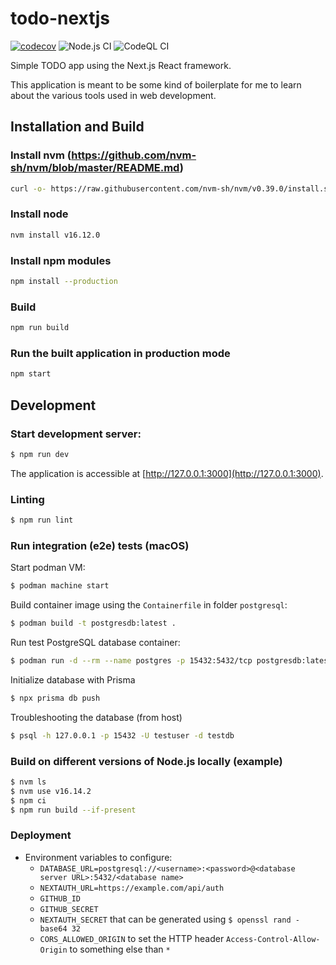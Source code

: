 # todo-nextjs

[![codecov](https://codecov.io/gh/davidlag0/todo-nextjs/branch/main/graph/badge.svg?token=YBGR2fclvo)](https://codecov.io/gh/davidlag0/todo-nextjs)
![Node.js CI](https://github.com/davidlag0/todo-nextjs/actions/workflows/node.js.yml/badge.svg)
![CodeQL CI](https://github.com/davidlag0/todo-nextjs/actions/workflows/codeql-analysis.yml/badge.svg)

Simple TODO app using the Next.js React framework.

This application is meant to be some kind of boilerplate for me to learn about the various tools used in web development.

## Installation and Build

### Install nvm (https://github.com/nvm-sh/nvm/blob/master/README.md)

```sh
curl -o- https://raw.githubusercontent.com/nvm-sh/nvm/v0.39.0/install.sh | bash
```

### Install node

```sh
nvm install v16.12.0
```

### Install npm modules

```sh
npm install --production
```

### Build

```sh
npm run build
```

### Run the built application in production mode

```sh
npm start
```

## Development

### Start development server:

```sh
$ npm run dev
```

The application is accessible at [http://127.0.0.1:3000](http://127.0.0.1:3000).

### Linting

```sh
$ npm run lint
```

### Run integration (e2e) tests (macOS)

Start podman VM:

```sh
$ podman machine start
```

Build container image using the `Containerfile` in folder `postgresql`:

```sh
$ podman build -t postgresdb:latest .
```

Run test PostgreSQL database container:

```sh
$ podman run -d --rm --name postgres -p 15432:5432/tcp postgresdb:latest
```

Initialize database with Prisma

```sh
$ npx prisma db push
```

Troubleshooting the database (from host)

```sh
$ psql -h 127.0.0.1 -p 15432 -U testuser -d testdb
```

### Build on different versions of Node.js locally (example)

```sh
$ nvm ls
$ nvm use v16.14.2
$ npm ci
$ npm run build --if-present
```

### Deployment

- Environment variables to configure:
  - `DATABASE_URL=postgresql://<username>:<password>@<database server URL>:5432/<database name>`
  - `NEXTAUTH_URL=https://example.com/api/auth`
  - `GITHUB_ID`
  - `GITHUB_SECRET`
  - `NEXTAUTH_SECRET` that can be generated using `$ openssl rand -base64 32`
  - `CORS_ALLOWED_ORIGIN` to set the HTTP header `Access-Control-Allow-Origin` to something else than `*`
